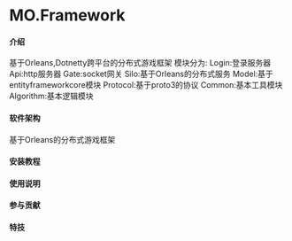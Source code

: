 # MO.Framework

#### 介绍
基于Orleans,Dotnetty跨平台的分布式游戏框架
模块分为:
Login:登录服务器
Api:http服务器
Gate:socket网关
Silo:基于Orleans的分布式服务
Model:基于entityframeworkcore模块
Protocol:基于proto3的协议
Common:基本工具模块
Algorithm:基本逻辑模块

#### 软件架构
基于Orleans的分布式游戏框架

#### 安装教程


#### 使用说明


#### 参与贡献



#### 特技

